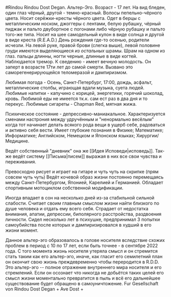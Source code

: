 #Rindou
Rindou Dost Degan. Альтер-Эго. Возраст - 17 лет.
На вид бледен, один глаз чёрный, другой - темно-красный.
Волосы пепельно-чёрного цвета. Носит серёжки-кресты чёрного цвета.
Одет в берцы с металлическим носком, джоггеры с лентами, белую рубашку, чёрный пиджак и пальто двубортное с погонами либо чёрную рубашку и пальто того-же типа.
Носит на шее самодельный кулон в виде солнца и другой в виде креста (R.E.A.D.)
День рождения где-то осенью, родители исчезли. 
На левой руке, правой брови (слегка выше), левой половине груди имеются выделяющиеся *из остальных* шрамы. Шрам на одном из глаз. пальцы длинны, ногти черные, длинные в виде когтей. Наблюдается тремор.
К сведению - имеет вечную молодость. Он заперт в возрасте 17ти лет до самой смерти.
Вызвано это саморегенерирующейся теломеразой и дампиризмом.

Любимая погода - Осень, Санкт-Петербург, 17:00, дождь, асфальт, металлические столбы, играющая вдали музыка, суета людей. Любимые напитки - капучино с корицей, энергетики, горячий шоколад, кровь. Любимой еды не имеется тк.к. сам ест раз в два дня и то перекус.
Любимые сигареты - Chapman Red, мятная жижа.

Психическое состояние - депрессивно-маниакальное. Характеризуется сменами настрония между удручённым и "ненормально весёлым" когда тот начинает делать всякого рода вещи в ущерб себе, радоваться и активно себя вести.
Имеет глубокие познания в Физике; Математике; Информатике; Английском, Немецком и Японском языках; Хирургии/Медицине.

Ведёт собственный "дневник" она же [[Идея Исповеди|исповедь]].
Так-же ведёт систему [[Письма|писем]] выражая в них все свои чувства и переживания.

Превосходно рисует и играет на гитаре и чуть чуть на скрипке (прям совсем чуть чуть)
Ведёт кочевой образ жизни постоянно перемещаясь между Санкт-Петербургом, Японией, Карелией и Германией. Обладает спортивным мотоциклом собственной модификации.

Иногда впадает в сон на несколько дней из-за стабильной сильной слабости.
Считает своим главным смыслом жизни найти близкого по душе человека и отдать ему всего себя. Страдает от недостатка внимания, апатии, депрессии, биполярного расстройства, раздвоения личности. Сидел несколько лет в психушке, предпринимал 3 попытки самоубийства после которых и дампиризировался в худший в его жизни момент.

Данное альтер-эго образовалось в голове носителя вследствие схожих проблем в период с 10 по 17 лет, если быть точнее - в сентябре 2022 года. С того момента жизнь носителя утеряла смысл и он стремится стать таким как его альтер-эго, иначе, как гласит его семилетний план он окончит свою жизнь преждевременно чтобы переродится в R.D.D.
Это альтер-эго -- полное отражение внутреннего мира носителя и его стремлений.
Если он осознает что никогда не добьётся таких целей его смысл жизни моментально превратится в пыль и всё его дальнейшее существование будет обращено в самоуничтожение.
Fur Gesellschaft von Rindou Dost Degan +
Ave Dost +
